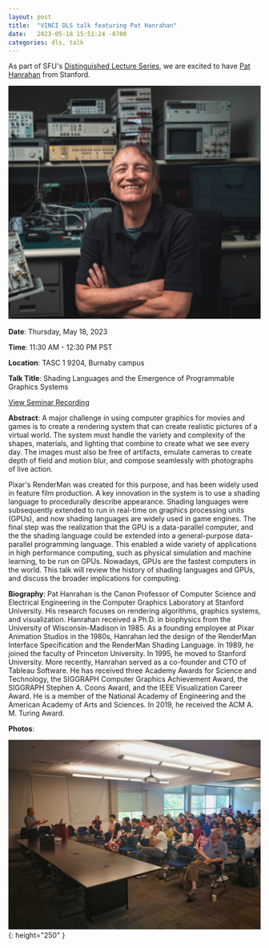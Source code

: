 ```yaml
---
layout: post
title:  "VINCI DLS talk featuring Pat Hanrahan"
date:   2023-05-18 15:51:24 -0700
categories: dls, talk
---
```


As part of SFU's [Distinguished Lecture Series](https://www.sfu.ca/computing/newsandevents/distinguished-lecture-series.html), we are excited to have [Pat Hanrahan](https://graphics.stanford.edu/~hanrahan/) from Stanford.

![Pat Hanrahan](/assets/images/talks/pat_hanrahan.png)

**Date**: Thursday, May 18, 2023

**Time**: 11:30 AM - 12:30 PM PST

**Location**: TASC 1 9204, Burnaby campus

**Talk Title**: Shading Languages and the Emergence of Programmable Graphics Systems

[View Seminar Recording](https://stream.sfu.ca/Media/Play/963b0b1088c3493f8fdc4291ed2f19c91d)

**Abstract**: A major challenge in using computer graphics for movies and games is to create a rendering system that can create realistic pictures of a virtual world.  The system must handle the variety and complexity of the shapes, materials, and lighting that combine to create what we see every day.  The images must also be free of artifacts, emulate cameras to create depth of field and motion blur, and compose seamlessly with photographs of live action.

Pixar's RenderMan was created for this purpose, and has been widely used in feature film production.  A key innovation in the system is to use a shading language to procedurally describe appearance.  Shading languages were subsequently extended to run in real-time on graphics processing units (GPUs), and now shading languages are widely used in game engines.  The final step was the realization that the GPU is a data-parallel computer, and the the shading language could be extended into a general-purpose data-parallel programming language.  This enabled a wide variety of applications in high performance computing, such as physical simulation and machine learning, to be run on GPUs.  Nowadays, GPUs are the fastest computers in the world. This talk will review the history of shading languages and GPUs, and discuss the broader implications for computing.

**Biography**: Pat Hanrahan is the Canon Professor of Computer Science and Electrical Engineering in the Computer Graphics Laboratory at Stanford University.  His research focuses on rendering algorithms, graphics systems, and visualization.  Hanrahan received a Ph.D. in biophysics from the University of Wisconsin-Madison in 1985.  As a founding employee at Pixar Animation Studios in the 1980s, Hanrahan led the design of the RenderMan Interface Specification and the RenderMan Shading Language.  In 1989, he joined the faculty of Princeton University.  In 1995, he moved to Stanford University.  More recently, Hanrahan served as a co-founder and CTO of Tableau Software.  He has received three Academy Awards for Science and Technology, the SIGGRAPH Computer Graphics Achievement Award, the SIGGRAPH Stephen A. Coons Award, and the IEEE Visualization Career Award.  He is a member of the National Academy of Engineering and the American Academy of Arts and Sciences.  In 2019, he received the ACM A. M. Turing Award.

**Photos**:

![DLS](/assets/images/events/2023-05-18/pat_dls_talk1.jpg){: height="250" }
